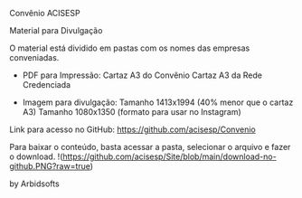 Convênio ACISESP

Material para Divulgação

O material está dividido em pastas com os nomes das empresas conveniadas.

* PDF para Impressão:
  Cartaz A3 do Convênio
  Cartaz A3 da Rede Credenciada

* Imagem para divulgação:
  Tamanho 1413x1994 (40% menor que o cartaz A3)
  Tamanho 1080x1350 (formato para usar no Instagram)

Link para acesso no GitHub:
https://github.com/acisesp/Convenio

Para baixar o conteúdo, basta acessar a pasta, selecionar o arquivo e fazer o download.
!(https://github.com/acisesp/Site/blob/main/download-no-github.PNG?raw=true)

by Arbidsofts
